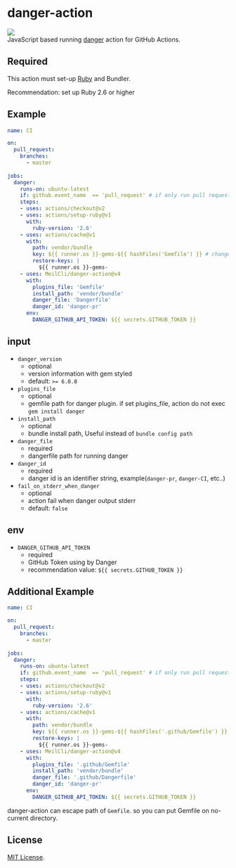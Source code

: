 # danger-action
![](https://github.com/MeilCli/danger-action/workflows/CI/badge.svg)  
JavaScript based running [danger](https://github.com/danger/danger) action for GitHub Actions.  

## Required
This action must set-up [Ruby](https://github.com/actions/setup-ruby) and Bundler.

Recommendation: set up Ruby 2.6 or higher

## Example
```yml
name: CI

on:
  pull_request:
    branches:
      - master
      
jobs:
  danger:
    runs-on: ubuntu-latest
    if: github.event_name  == 'pull_request' # if only run pull request when multiple trigger workflow
    steps:
    - uses: actions/checkout@v2
    - uses: actions/setup-ruby@v1
      with:
        ruby-version: '2.6'
    - uses: actions/cache@v1
      with:
        path: vendor/bundle
        key: ${{ runner.os }}-gems-${{ hashFiles('Gemfile') }} # change your gemfile path
        restore-keys: |
          ${{ runner.os }}-gems-
    - uses: MeilCli/danger-action@v4
      with:
        plugins_file: 'Gemfile'
        install_path: 'vendor/bundle'
        danger_file: 'Dangerfile'
        danger_id: 'danger-pr'
      env:
        DANGER_GITHUB_API_TOKEN: ${{ secrets.GITHUB_TOKEN }}
```

## input
- `danger_version`
  - optional
  - version information with gem styled
  - default: `>= 6.0.0`
- `plugins_file`
  - optional
  - gemfile path for danger plugin. if set plugins_file, action do not exec `gem install danger`
- `install_path`
  - optional
  - bundle install path, Useful instead of `bundle config path`
- `danger_file`
  - required
  - dangerfile path for running danger
- `danger_id`
  - required
  - danger id is an identifier string, example(`danger-pr`, `danger-CI`, etc..)
- `fail_on_stderr_when_danger`
  - optional
  - action fail when danger output stderr
  - default: `false`
  
## env
- `DANGER_GITHUB_API_TOKEN`
  - required
  - GitHub Token using by Danger
  - recommendation value: `${{ secrets.GITHUB_TOKEN }}`

## Additional Example
```yml
name: CI

on:
  pull_request:
    branches:
      - master
      
jobs:
  danger:
    runs-on: ubuntu-latest
    if: github.event_name  == 'pull_request' # if only run pull request when multiple trigger workflow
    steps:
    - uses: actions/checkout@v2
    - uses: actions/setup-ruby@v1
      with:
        ruby-version: '2.6'
    - uses: actions/cache@v1
      with:
        path: vendor/bundle
        key: ${{ runner.os }}-gems-${{ hashFiles('.github/Gemfile') }} # change your gemfile path
        restore-keys: |
          ${{ runner.os }}-gems-
    - uses: MeilCli/danger-action@v4
      with:
        plugins_file: '.github/Gemfile'
        install_path: 'vendor/bundle'
        danger_file: '.github/Dangerfile'
        danger_id: 'danger-pr'
      env:
        DANGER_GITHUB_API_TOKEN: ${{ secrets.GITHUB_TOKEN }}
```
danger-action can escape path of `Gemfile`. so you can put Gemfile on no-current directory.

## License
[MIT License](LICENSE).
